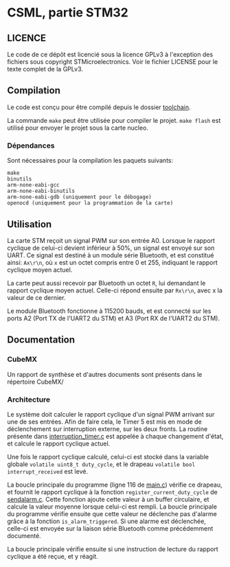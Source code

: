 ﻿# CSML, partie STM32

## LICENCE
Le code de ce dépôt est licencié sous la licence GPLv3 à l'exception des
fichiers sous copyright STMicroelectronics. Voir le fichier LICENSE pour le
texte complet de la GPLv3.

## Compilation
Le code est conçu pour être compilé depuis le dossier [toolchain](toolchain).

La commande `make` peut être utilisée pour compiler le projet. `make flash` est
utilisé pour envoyer le projet sous la carte nucleo.

### Dépendances
Sont nécessaires pour la compilation les paquets suivants:
```
make
binutils
arm-none-eabi-gcc
arm-none-eabi-binutils
arm-none-eabi-gdb (uniquement pour le débogage)
openocd (uniquement pour la programmation de la carte)
```

## Utilisation
La carte STM reçoit un signal PWM sur son entrée A0. Lorsque le rapport
cyclique de celui-ci devient inférieur à 50%, un signal est envoyé sur son
UART. Ce signal est destiné à un module série Bluetooth, et est constitué
ainsi: `Ax\r\n`, où `x` est un octet compris entre 0 et 255, indiquant le
rapport cyclique moyen actuel.

La carte peut aussi recevoir par Bluetooth un octet `R`, lui demandant le
rapport cyclique moyen actuel. Celle-ci répond ensuite par `Rx\r\n`, avec x la
valeur de ce dernier.

Le module Bluetooth fonctionne à 115200 bauds, et est connecté sur les ports
A2 (Port TX de l'UART2 du STM) et A3 (Port RX de l'UART2 du STM).

## Documentation

### CubeMX
Un rapport de synthèse et d'autres documents sont présents dans le répertoire
CubeMX/

### Architecture
Le système doit calculer le rapport cyclique d'un signal PWM arrivant sur une
de ses entrées.
Afin de faire cela, le Timer 5 est mis en mode de déclenchement sur
interruption externe, sur les deux fronts. La routine présente dans
[interruption_timer.c](Src/interruption_timer.c) est appelée à chaque
changement d'état, et calcule le rapport cyclique actuel.

Une fois le rapport cyclique calculé, celui-ci est stocké dans la variable
globale `volatile uint8_t duty_cycle`, et le drapeau
`volatile bool interrupt_received` est levé.

La boucle principale du programme (ligne 116 de [main.c](Src/main.c#L116)) vérifie
ce drapeau, et fournit le rapport cyclique à la fonction
`register_current_duty_cycle` de [sendalarm.c](Src/sendalarm.c).
Cette fonction ajoute cette valeur à un buffer circulaire, et calcule la valeur
moyenne lorsque celui-ci est rempli.
La boucle principale du programme vérifie ensuite que cette valeur ne déclenche
pas d'alarme grâce à la fonction `is_alarm_triggered`.
Si une alarme est déclenchée, celle-ci est envoyée sur la liaison série
Bluetooth comme précédemment documenté.

La boucle principale vérifie ensuite si une instruction de lecture du rapport
cyclique a été reçue, et y réagit.
